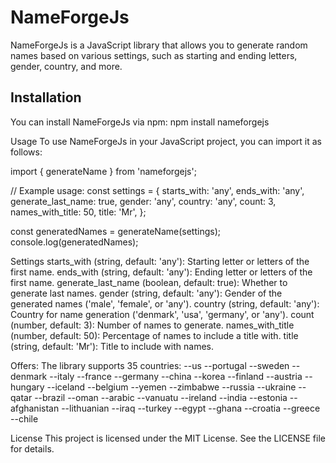 # NameForgeJs

NameForgeJs is a JavaScript library that allows you to generate random names based on various settings, such as starting and ending letters, gender, country, and more.

## Installation

You can install NameForgeJs via npm:
npm install nameforgejs

Usage
To use NameForgeJs in your JavaScript project, you can import it as follows:

import { generateName } from 'nameforgejs';

// Example usage:
const settings = {
  starts_with: 'any',
    ends_with: 'any',
    generate_last_name: true,
    gender: 'any',
    country: 'any',
    count: 3,
    names_with_title: 50,
    title: 'Mr',
};

const generatedNames = generateName(settings);
console.log(generatedNames);

Settings
starts_with (string, default: 'any'): Starting letter or letters of the first name.
ends_with (string, default: 'any'): Ending letter or letters of the first name.
generate_last_name (boolean, default: true): Whether to generate last names.
gender (string, default: 'any'): Gender of the generated names ('male', 'female', or 'any').
country (string, default: 'any'): Country for name generation ('denmark', 'usa', 'germany', or 'any').
count (number, default: 3): Number of names to generate.
names_with_title (number, default: 50): Percentage of names to include a title with.
title (string, default: 'Mr'): Title to include with names.

Offers:
The library supports 35 countries:
--us
--portugal
--sweden
--denmark
--italy
--france
--germany
--china
--korea
--finland
--austria
--hungary
--iceland
--belgium
--yemen
--zimbabwe
--russia
--ukraine
--qatar
--brazil
--oman
--arabic
--vanuatu
--ireland
--india
--estonia
--afghanistan
--lithuanian
--iraq
--turkey
--egypt
--ghana
--croatia
--greece
--chile

License
This project is licensed under the MIT License. See the LICENSE file for details.
